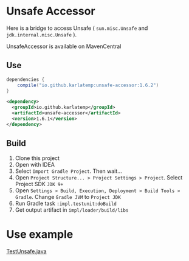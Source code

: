 # Unsafe Accessor

Here is a bridge to access Unsafe ( `sun.misc.Unsafe` and `jdk.internal.misc.Unsafe` ).

UnsafeAccessor is available on MavenCentral

## Use

```groovy
dependencies {
    compile("io.github.karlatemp:unsafe-accessor:1.6.2")
}
```

```xml
<dependency>
  <groupId>io.github.karlatemp</groupId>
  <artifactId>unsafe-accessor</artifactId>
  <version>1.6.1</version>
</dependency>
```

## Build

1. Clone this project
2. Open with IDEA
3. Select `Import Gradle Project`. Then wait...
4. Open `Project Structure... > Project Settings > Project`.
   Select Project SDK `JDK 9+`
5. Open `Settings > Build, Execution, Deployment > Build Tools > Gradle`.
   Change `Gradle JVM` to `Project JDK`
6. Run Gradle task `:impl.testunit:doBuild`
7. Get output artifact in `impl/loader/build/libs`

# Use example
[TestUnsafe.java](./impl/testunit/src/main/java/runtest/TestUnsafe.java)











